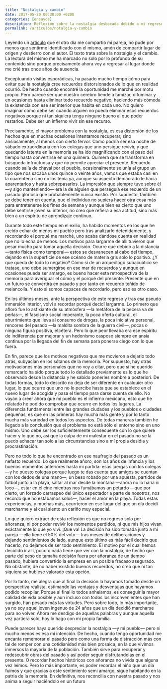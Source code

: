 ```yaml
---
title: "Nostalgia y cambio"
date: 2017-05-20 00:30:00 +0200
categories: [ensayos]
description: Reflexión sobre la nostalgia desbocada debido a mi regreso al lugar de origen tras una larga ausencia.
permalink: /articulos/notalgia-y-cambio
---
```


Leyendo un [artículo](http://www.unpapaenpracticas.com/echar-de-menos/) que el otro día me compartió mi pareja, no pude por menos que sentirme identificado con el mismo, amén de compartir lugar de origen y destierro con el autor. El texto trata sobre la nostalgia y el cambio. La lectura del mismo me ha marcado no solo por lo profundo de su contenido sino porque precisamente ahora voy a regresar al lugar donde me crié tras once años de ausencia.

Exceptuando visitas esporádicas, ha pasado mucho tiempo cómo para evitar que la nostalgia cree recuerdos distorsionados de lo que en realidad ocurrió. De hecho cuando encontré la oportunidad me marché por motu propio. Pero parece ser que nuestro cerebro tiende a tamizar, difuminar y en ocasiones hasta eliminar todo recuerdo negativo, haciendo más cómoda la existencia con ese ser interior que habita en cada uno. No quiero imaginar cómo debe ser cuando alguien no pueda eliminar esos recuerdos negativos porque ni tan siquiera tenga ninguno bueno al que poder restarlos. Debe ser un infierno vivir sin ese recurso.

Precisamente, el mayor problema con la nostalgia, es esa distorsión de los hechos que en muchas ocasiones intentamos recuperar, sino ansiosamente, al menos con cierto fervor. Como podría ser esa noche de sábado extraordinaria con los colegas que uno persigue revivir, y que quedando latente en la memoria se ha ido magnificando con el paso del tiempo hasta convertirse en una quimera. Quimera que se transforma en búsqueda infructuosa y que no permite apreciar el presente. Recuerdo cuando salía de chaval por el pueblo, ocasionalmente se unía al grupo un tipo que nos sacaba unos quince o veinte años, vamos que estaba casi en la cuarentena sino no los tenía ya, aunque su aspecto demacrado le hacía aparentarlos y hasta sobrepasarlos. La impresión que siempre tuve sobre él —y sigo manteniendo— era la de alguien que perseguía ese recuerdo de un pasado glorioso que probablemente nunca existió. Por supuesto, también se debe tener en cuenta, que el individuo no supiera hacer otra cosa más para entretenerse los fines de semana y aunque bien es cierto que uno debe sentirse joven su interior, no creo que refiera a esa actitud, sino más bien a un espíritu de aprendizaje continuo.

Durante todo este tiempo en el exilio, ha habido momentos en los que he creído echar de menos mi pueblo pero tras analizarlo detenidamente, y recordando el porqué me marché, uno acaba dándose cuenta en realidad que no lo echa de menos. Los motivos para largarme de allí tuvieron que pesar mucho para tomar aquella decisión. Ocurre que debido a la distancia —tanto física como temporal— estos se desvanecen al cabo del tiempo, dejando en la superficie de ese océano de materia gris solo lo positivo. ¿Y que queda de todo lo negativo? Cómo si de un arqueólogo subacuático se tratase, uno debe sumergirse en ese mar de recuerdos y aunque en ocasiones pueda ser amargo, es bueno hacer esta retrospectiva de la memoria para averiguar el cómo y el porqué del presente. Presente que en un futuro se convertirá en pasado y por tanto en recuerdo teñido de melancolía. Y esto si somos capaces de recordarlo, pero eso es otro caso.

En los últimos meses, ante la perspectiva de este regreso y tras esa pseudo inmersión interior, volví a recordar porqué decidí largarme. Lo primero que afloró fue lo asfixiante de su atmósfera —la metáfora de la pecera va de perlas—, el fascismo social imperante, la poca oferta cultural, el aburrimiento que lleva al consumo de drogas, la poca iniciativa personal, rencores del pasado —la maldita sombra de la guerra civil—, pocas o ninguna figura positiva, etcétera. Pero lo que peor llevaba era ese espíritu de indiferencia por mejorar y un hedonismo casposo siempre en ansia continua por la llegada del fin de semana para ponerse ciego con lo que fuera.

En fin, parece que los motivos negativos que me movieron a dejarlo todo atrás, subyacían en los sótanos de la memoria. Por supuesto, hay otras motivaciones más personales que no voy a citar, pero que si he querido remarcarlo ha sido porque todo lo detallado previamente es lo que he observado desde la distancia y he sabido ponerles nombre a posteriori. De todas formas, todo lo descrito no deja de ser diferente en cualquier otro lugar, lo que ocurre que uno no lo percibe hasta que se establece en el nuevo lugar de acogida y pasa el tiempo para darse cuenta de ello. No vayan a creer ahora que mi pueblo es el infierno mexicano, esto que he relatado he podido comprobar que ocurre en todos los lugares. La diferencia fundamental entre las grandes ciudades y los pueblos o ciudades pequeñas, es que en las primeras hay mucha  más gente y por lo tanto mucha más variedad en todos los aspectos. De todas maneras también he llegado a la conclusión que el problema no está sólo el entorno sino en uno mismo. Uno debe ser los suficientemente consecuente con lo que quiere hacer y lo que no, así que la culpa de mi malestar en el pasado no se la puedo achacar tan solo a las circunstancias sino a mí propia desidia y procrastinación.

Pero no todo lo que he encontrado en ese naufragio del pasado es un nefasto recuerdo. Lo que realmente añoro, son los años de infancia y los buenos momentos anteriores hasta mi partida: esas juergas con los colegas —y he puesto colegas porque luego te das cuenta que amigos se cuentan con los dedos de una mano—, un beso robado por una apuesta, partidos de fútbol junto a la playa, saltar al mar desde la montaña —ahora no lo haría ni loco—, estar en el cine mientras nos fumábamos un petardo —que por cierto, un forzado carraspeo del único espectador a parte de nosotros, nos recordó que no estábamos solos—, hacer el amor en la playa. Todas estas experiencias, y muchas más, ocurrieron en ese lugar del que un día decidí marcharme y al cual siento un cariño muy especial.

Lo que quiero extraer de esta reflexión es que no regreso solo por añoranza, ni por poder revivir los momentos perdidos, ni que mis hijos vivan exáctamente lo que yo viví. ¡Que va! La decisión ha sido tomada junto a mi pareja —ella tiene el 50% del voto— tras meses de deliberaciones y dejando sentimientos de lado, aunque esto último es más fácil decirlo que hacerlo, no dejamos de ser todo sentimiento. El motivo por el cual hemos decidido ir allí, poco o nada tiene que ver con la nostalgia, de hecho que parte del peso de tamaña decisión fuera por añoranza de un tiempo pasado, hubiera convertido la empresa en un posible fracaso asegurado. No obstante, de no haber existido buenos recuerdos, no creo que ni tan siquiera se hubiese valorado esta opción.

Por lo tanto, me alegra que al final la decisión la hayamos tomado desde un perspectiva realista, estimando las ventajas y desventajas que hayamos podido recopilar. Porque al final lo todos anhelamos, es conseguir la mayor calidad de vida posible y aun incluso con todos los inconvenientes que han surgido, han pesado más las virtudes. Pero sobre todo, lo más importante, ya no soy aquel joven ingenuo de 24 años que un día decidió marcharse para no volver. Ahora me desdigo de aquellas palabras y aunque aquella vez partiera solo, hoy lo hago con mi propia familia.

Puede parecer haya querido despreciar la nostalgia —y mi pueblo— pero ni mucho menos es esa mi intención. De hecho, cuando tengo oportunidad me encanta rememorar el pasado pero como una forma de distracción más con tal de romper con una cotidianidad más bien prosaica, en la que vivimos inmersos la mayoría de la población. También sirve para recuperar y redescubrir obras del pasado y así poder seguir disfrutandolas en el presente. O recordar hechos históricos con añoranza no vivida que alguna vez leímos. Pero lo más importante, es poder recordar el niño que un día fuimos y que gracias a este sentimiento semi amargo, sigue habitando en la patria de la memoria. En definitiva, nos reconcilia con nuestra pasado y nos anima a seguir haciéndolo en un futuro